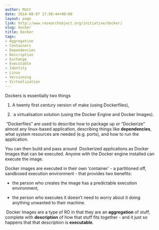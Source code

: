 ```yaml
---
author: Matt
date: 2014-08-07 17:50:44+00:00
layout: page
link: http://www.researchobject.org/initiative/docker/
slug: docker
title: Docker
tags:
- Aggregation
- Containers
- Dependencies
- Description
- Exchange
- Executable
- Identity
- Linux
- Versioning
- Virtualization
---
```

Dockers is essentially two things











	
  1. A twenty first century version of make (using Dockerfiles),

	
  2.  a virtualisation solution (using the Docker Engine and Docker Images).










 “Dockerfiles" are used to describe how to package up or “Dockerize" almost any linux-based application, describing things like **dependencies**, what system resources are needed (e.g. ports), and how to run the application.







You can then build and pass around  Dockerized applications as Docker Images that can be executed. Anyone with the Docker engine installed can execute the image.







Docker images are executed in their own ‘container’ - a partitioned off, sandboxed execution environment - that provides two benefits:











	
  * the person who creates the image has a predictable execution environment,

	
  * the person who executes it doesn’t need to worry about it doing anything unwanted to their machine.










 Docker Images are a type of RO in that they are an **aggregation** of stuff, complete with **description** of how that stuff fits together - and it just so happens that that description is **executable**.

